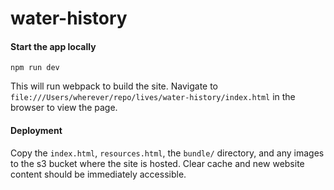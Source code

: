 # water-history

#### Start the app locally
```
npm run dev
```

This will run webpack to build the site. Navigate to `file:///Users/wherever/repo/lives/water-history/index.html` in the browser to view the page.


#### Deployment
Copy the `index.html`, `resources.html`, the `bundle/` directory, and any images to the s3 bucket where the site is hosted. 
Clear cache and new website content should be immediately accessible.
